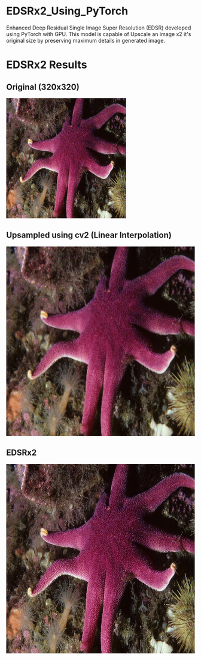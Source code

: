 # EDSRx2_Using_PyTorch
Enhanced Deep Residual Single Image Super Resolution (EDSR) developed using PyTorch with GPU. This model is capable of Upscale an image x2 it's original size by preserving maximum details in generated image.
# EDSRx2 Results

## Original (320x320)
![Original](./images/0001.png)

## Upsampled using cv2 (Linear Interpolation)
![Upsampled using cv2](./images/CV2.jpg)

## EDSRx2
![EDSRx2](./images/upscaled_image.jpg)

